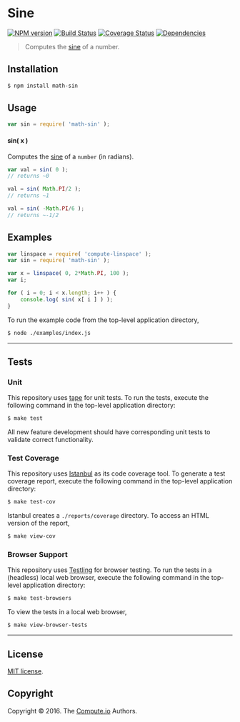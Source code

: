Sine
===
[![NPM version][npm-image]][npm-url] [![Build Status][build-image]][build-url] [![Coverage Status][coverage-image]][coverage-url] [![Dependencies][dependencies-image]][dependencies-url]

> Computes the [sine][sine] of a number.


## Installation

``` bash
$ npm install math-sin
```


## Usage

``` javascript
var sin = require( 'math-sin' );
```

#### sin( x )

Computes the [sine][sine] of a `number` (in radians).

``` javascript
var val = sin( 0 );
// returns ~0

val = sin( Math.PI/2 );
// returns ~1

val = sin( -Math.PI/6 );
// returns ~-1/2
```


## Examples

``` javascript
var linspace = require( 'compute-linspace' );
var sin = require( 'math-sin' );

var x = linspace( 0, 2*Math.PI, 100 );
var i;

for ( i = 0; i < x.length; i++ ) {
	console.log( sin( x[ i ] ) );
}
```

To run the example code from the top-level application directory,

``` bash
$ node ./examples/index.js
```


---
## Tests

### Unit

This repository uses [tape][tape] for unit tests. To run the tests, execute the following command in the top-level application directory:

``` bash
$ make test
```

All new feature development should have corresponding unit tests to validate correct functionality.


### Test Coverage

This repository uses [Istanbul][istanbul] as its code coverage tool. To generate a test coverage report, execute the following command in the top-level application directory:

``` bash
$ make test-cov
```

Istanbul creates a `./reports/coverage` directory. To access an HTML version of the report,

``` bash
$ make view-cov
```


### Browser Support

This repository uses [Testling][testling] for browser testing. To run the tests in a (headless) local web browser, execute the following command in the top-level application directory:

``` bash
$ make test-browsers
```

To view the tests in a local web browser,

``` bash
$ make view-browser-tests
```

<!-- [![browser support][browsers-image]][browsers-url] -->


---
## License

[MIT license](http://opensource.org/licenses/MIT).


## Copyright

Copyright &copy; 2016. The [Compute.io][compute-io] Authors.


[npm-image]: http://img.shields.io/npm/v/math-sin.svg
[npm-url]: https://npmjs.org/package/math-sin

[build-image]: http://img.shields.io/travis/math-io/sin/master.svg
[build-url]: https://travis-ci.org/math-io/sin

[coverage-image]: https://img.shields.io/codecov/c/github/math-io/sin/master.svg
[coverage-url]: https://codecov.io/github/math-io/sin?branch=master

[dependencies-image]: http://img.shields.io/david/math-io/sin.svg
[dependencies-url]: https://david-dm.org/math-io/sin

[dev-dependencies-image]: http://img.shields.io/david/dev/math-io/sin.svg
[dev-dependencies-url]: https://david-dm.org/dev/math-io/sin

[github-issues-image]: http://img.shields.io/github/issues/math-io/sin.svg
[github-issues-url]: https://github.com/math-io/sin/issues

[tape]: https://github.com/substack/tape
[istanbul]: https://github.com/gotwarlost/istanbul
[testling]: https://ci.testling.com

[compute-io]: https://github.com/compute-io/
[sine]: https://en.wikipedia.org/wiki/Sine
